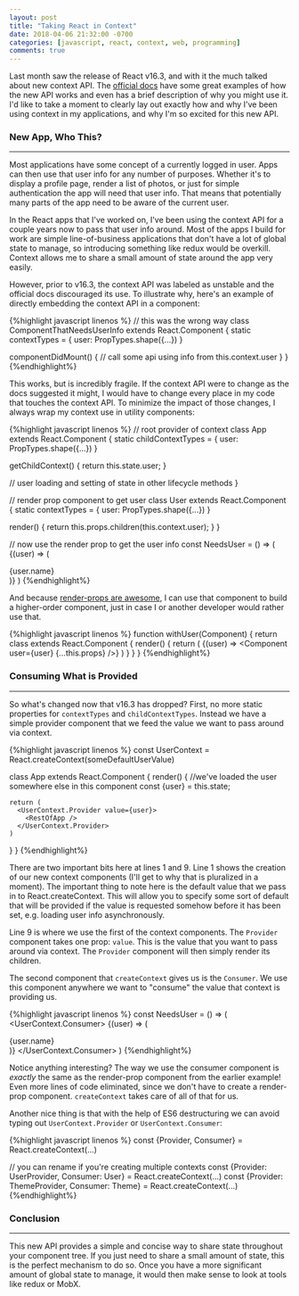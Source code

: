 ```yaml
---
layout: post
title: "Taking React in Context"
date: 2018-04-06 21:32:00 -0700
categories: [javascript, react, context, web, programming]
comments: true
---
```


Last month saw the release of React v16.3, and with it the much talked about new context API. The [official docs](https://reactjs.org/docs/context.html) have some great examples of how the new API works and even has a brief description of why you might use it. I'd like to take a moment to clearly lay out exactly how and why I've been using context in my applications, and why I'm so excited for this new API.

### New App, Who This?

---

Most applications have some concept of a currently logged in user. Apps can then use that user info for any number of purposes. Whether it's to display a profile page, render a list of photos, or just for simple authentication the app will need that user info. That means that potentially many parts of the app need to be aware of the current user.

In the React apps that I've worked on, I've been using the context API for a couple years now to pass that user info around. Most of the apps I build for work are simple line-of-business applications that don't have a lot of global state to manage, so introducing something like redux would be overkill. Context allows me to share a small amount of state around the app very easily.

However, prior to v16.3, the context API was labeled as unstable and the official docs discouraged its use. To illustrate why, here's an example of directly embedding the context API in a component:

{%highlight javascript linenos %}
// this was the wrong way
class ComponentThatNeedsUserInfo extends React.Component {
  static contextTypes = {
    user: PropTypes.shape({...})
  }
  
  componentDidMount() {
    // call some api using info from this.context.user
  }
}
{%endhighlight%}

This works, but is incredibly fragile. If the context API were to change as the docs suggested it might, I would have to change every place in my code that touches the context API. To minimize the impact of those changes, I always wrap my context use in utility components:

{%highlight javascript linenos %}
// root provider of context
class App extends React.Component {
  static childContextTypes = {
    user: PropTypes.shape({...})
  }

  getChildContext() {
    return this.state.user;
  }
  
  // user loading and setting of state in other lifecycle methods
}

// render prop component to get user
class User extends React.Component {
  static contextTypes = {
    user: PropTypes.shape({...})
  }

  render() {
    return this.props.children(this.context.user);
  }
}

// now use the render prop to get the user info
const NeedsUser = () => (
  <User>
    {(user) => (
      <div>{user.name}</div>
    )}
  </User>
)
{%endhighlight%}

And because [render-props are awesome](https://www.youtube.com/watch?v=BcVAq3YFiuc), I can use that component to build a higher-order component, just in case I or another developer would rather use that.

{%highlight javascript linenos %}
function withUser(Component) {
  return class extends React.Component {
    render() {
      return (
        <User>
          {(user) => <Component user={user} {...this.props} />}
        </User>
      )
    }
  }
}
{%endhighlight%}

### Consuming What is Provided

---

So what's changed now that v16.3 has dropped? First, no more static properties for `contextTypes` and `childContextTypes`. Instead we have a simple provider component that we feed the value we want to pass around via context.

{%highlight javascript linenos %}
const UserContext = React.createContext(someDefaultUserValue)

class App extends React.Component {
  render() {
    //we've loaded the user somewhere else in this component
    const {user} = this.state;

    return (
      <UserContext.Provider value={user}>
        <RestOfApp />
      </UserContext.Provider>
    )
  }
}
{%endhighlight%}

There are two important bits here at lines 1 and 9. Line 1 shows the creation of our new context components (I'll get to why that is pluralized in a moment). The important thing to note here is the default value that we pass in to React.createContext. This will allow you to specify some sort of default that will be provided if the value is requested somehow before it has been set, e.g. loading user info asynchronously. 

Line 9 is where we use the first of the context components. The `Provider` component takes one prop: `value`. This is the value that you want to pass around via context. The `Provider` component will then simply render its children.

The second component that `createContext` gives us is the `Consumer`. We use this component anywhere we want to "consume" the value that context is providing us.

{%highlight javascript linenos %}
const NeedsUser = () => (
  <UserContext.Consumer>
    {(user) => (
      <div>{user.name}</div>
    )}
  </UserContext.Consumer>
)
{%endhighlight%}

Notice anything interesting? The way we use the consumer component is *exactly* the same as the render-prop component from the earlier example! Even more lines of code eliminated, since we don't have to create a render-prop component. `createContext` takes care of all of that for us.

Another nice thing is that with the help of ES6 destructuring we can avoid typing out `UserContext.Provider` or `UserContext.Consumer`:

{%highlight javascript linenos %}
const {Provider, Consumer} = React.createContext(...)

// you can rename if you're creating multiple contexts
const {Provider: UserProvider, Consumer: User} = React.createContext(...)
const {Provider: ThemeProvider, Consumer: Theme} = React.createContext(...)
{%endhighlight%}

### Conclusion

---

This new API provides a simple and concise way to share state throughout your component tree. If you just need to share a small amount of state, this is the perfect mechanism to do so. Once you have a more significant amount of global state to manage, it would then make sense to look at tools like redux or MobX. 